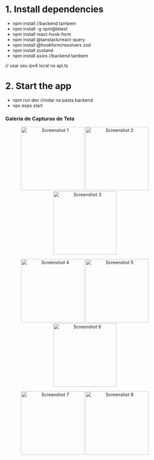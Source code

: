 # 1. Install dependencies
 - npm install //backend tambem
 - npm install -g npm@latest
 - npm install react-hook-form
 - npm install @tanstack/react-query
 - npm install @hookform/resolvers zod
 - npm install zustand
 - npm install axios //backend tambem

// usar seu ipv4 local no api.ts

# 2. Start the app
   - npm run dev //rodar na pasta backend
   - npx expo start

<h3>Galeria de Capturas de Tela</h3>

<p align="center">
  <img src="https://github.com/user-attachments/assets/763fe55c-3189-4f01-b0e0-78977d07e02c" alt="Screenshot 1" width="200"/>
  <img src="https://github.com/user-attachments/assets/d886deb3-9738-493e-a240-f59dccc75227" alt="Screenshot 2" width="200"/>
  <img src="https://github.com/user-attachments/assets/cfa32043-45d5-4c9a-bcb5-3587fa06f6ee" alt="Screenshot 3" width="200"/>
</p>

<p align="center">
  <img src="https://github.com/user-attachments/assets/89abd861-eb2f-4879-8b91-2acaf9fbfa8e" alt="Screenshot 4" width="200"/>
  <img src="https://github.com/user-attachments/assets/c1fd663f-4863-4367-b70d-5b2fa61c3c70" alt="Screenshot 5" width="200"/>
  <img src="https://github.com/user-attachments/assets/fdc4cd69-d5e1-4e42-b553-f060d898d668" alt="Screenshot 6" width="200"/>
</p>

<p align="center">
  <img src="https://github.com/user-attachments/assets/2afd2ac6-47da-4150-8558-4af454b03096" alt="Screenshot 7" width="200"/>
  <img src="https://github.com/user-attachments/assets/d9108c1d-9635-4d06-8874-0ccc36aaa55f" alt="Screenshot 8" width="200"/>
</p>
